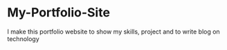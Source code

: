 # My-Portfolio-Site
 I make this portfolio website to show my skills, project and to write blog on technology
